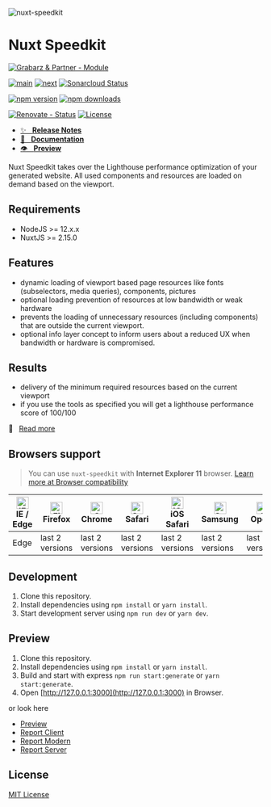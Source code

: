 ![nuxt-speedkit][logo]

# Nuxt Speedkit

[![Grabarz & Partner - Module][grabarz-partner-module-src]][grabarz-partner-href] 

[![main][github-workflow-main-src]][github-workflow-main-href]
[![next][github-workflow-next-src]][github-workflow-next-href]
[![Sonarcloud Status][sonarcloud-src]][sonarcloud-href]

[![npm version][npm-version-latest-src]][npm-version-latest-href]
[![npm downloads][npm-downloads-src]][npm-downloads-href]

[![Renovate - Status][renovate-status-src]][renovate-status-href]
[![License][license-src]][license-href]


- [✨ &nbsp;&nbsp;**Release Notes**](./CHANGELOG.md)
- [📖 &nbsp;&nbsp;**Documentation**](https://nuxt-speedkit.grabarzundpartner.dev/)
- [👁 &nbsp;&nbsp;**Preview**](https://grabarzundpartner.github.io/nuxt-speedkit-example/)


Nuxt Speedkit takes over the Lighthouse performance optimization of your generated website.
All used components and resources are loaded on demand based on the viewport.

## Requirements
- NodeJS >= 12.x.x
- NuxtJS >= 2.15.0

## Features

- dynamic loading of viewport based page resources like fonts (subselectors, media queries), components, pictures
- optional loading prevention of resources at low bandwidth or weak hardware
- prevents the loading of unnecessary resources (including components) that are outside the current viewport.
- optional info layer concept to inform users about a reduced UX when bandwidth or hardware is compromised.

## Results
- delivery of the minimum required resources based on the current viewport
- if you use the tools as specified you will get a lighthouse performance score of 100/100

📖 &nbsp;&nbsp;[Read more](https://nuxt-speedkit.grabarzundpartner.dev/)
## Browsers support

> You can use `nuxt-speedkit` with **Internet Explorer 11** browser. [Learn more at Browser compatibility](/usage#browser-compatibility) 

| [<img src="https://raw.githubusercontent.com/alrra/browser-logos/master/src/edge/edge_48x48.png" alt="IE / Edge" width="24px" height="24px" />](http://godban.github.io/browsers-support-badges/)<br/>IE / Edge | [<img src="https://raw.githubusercontent.com/alrra/browser-logos/master/src/firefox/firefox_48x48.png" alt="Firefox" width="24px" height="24px" />](http://godban.github.io/browsers-support-badges/)<br/>Firefox | [<img src="https://raw.githubusercontent.com/alrra/browser-logos/master/src/chrome/chrome_48x48.png" alt="Chrome" width="24px" height="24px" />](http://godban.github.io/browsers-support-badges/)<br/>Chrome | [<img src="https://raw.githubusercontent.com/alrra/browser-logos/master/src/safari/safari_48x48.png" alt="Safari" width="24px" height="24px" />](http://godban.github.io/browsers-support-badges/)<br/>Safari | [<img src="https://raw.githubusercontent.com/alrra/browser-logos/master/src/safari-ios/safari-ios_48x48.png" alt="iOS Safari" width="24px" height="24px" />](http://godban.github.io/browsers-support-badges/)<br/>iOS Safari | [<img src="https://raw.githubusercontent.com/alrra/browser-logos/master/src/samsung-internet/samsung-internet_48x48.png" alt="Samsung" width="24px" height="24px" />](http://godban.github.io/browsers-support-badges/)<br/>Samsung | [<img src="https://raw.githubusercontent.com/alrra/browser-logos/master/src/opera/opera_48x48.png" alt="Opera" width="24px" height="24px" />](http://godban.github.io/browsers-support-badges/)<br/>Opera | [<img src="https://raw.githubusercontent.com/alrra/browser-logos/master/src/vivaldi/vivaldi_48x48.png" alt="Vivaldi" width="24px" height="24px" />](http://godban.github.io/browsers-support-badges/)<br/>Vivaldi |
| --------------------------------------------------------------------------------------------------------------------------------------------------------------------------------------------------------------- | ----------------------------------------------------------------------------------------------------------------------------------------------------------------------------------------------------------------- | ------------------------------------------------------------------------------------------------------------------------------------------------------------------------------------------------------------- | ------------------------------------------------------------------------------------------------------------------------------------------------------------------------------------------------------------- | ----------------------------------------------------------------------------------------------------------------------------------------------------------------------------------------------------------------------------- | ----------------------------------------------------------------------------------------------------------------------------------------------------------------------------------------------------------------------------------- | --------------------------------------------------------------------------------------------------------------------------------------------------------------------------------------------------------- | ----------------------------------------------------------------------------------------------------------------------------------------------------------------------------------------------------------------- |
| Edge                                                                                                                                                                                                            | last 2 versions                                                                                                                                                                                                   | last 2 versions                                                                                                                                                                                               | last 2 versions                                                                                                                                                                                               | last 2 versions                                                                                                                                                                                                               | last 2 versions                                                                                                                                                                                                                     | last 2 versions                                                                                                                                                                                           | last 2 versions                                                                                                                                                                                                   |

## Development

1. Clone this repository.
2. Install dependencies using `npm install` or `yarn install`.
3. Start development server using `npm run dev` or `yarn dev`.

## Preview

1. Clone this repository.
2. Install dependencies using `npm install` or `yarn install`.
3. Build and start with express `npm run start:generate` or `yarn start:generate`.
4. Open [http://127.0.0.1:3000](http://127.0.0.1:3000) in Browser.

or look here

- [Preview](https://nuxt-speedkit.grabarzundpartner.dev/example)
- [Report Client](https://nuxt-speedkit.grabarzundpartner.dev/example/reports/webpack/client.html)
- [Report Modern](https://nuxt-speedkit.grabarzundpartner.dev/example/reports/webpack/modern.html)
- [Report Server](https://nuxt-speedkit.grabarzundpartner.dev/example/reports/webpack/server.html)

## License

[MIT License](./LICENSE)

<!-- Badges -->
[logo]: https://repository-images.githubusercontent.com/265295866/7e292000-5cc1-11eb-8469-1aafbf1d2727 "nuxt-speedkit"
[grabarz-partner-module-src]: <https://img.shields.io/badge/Grabarz%20&%20Partner-Module-d19700>
[grabarz-partner-href]: <https://grabarzundpartner.de>

[renovate-status-src]: <https://img.shields.io/badge/renovate-enabled-brightgreen>
[renovate-status-href]: <https://renovate.whitesourcesoftware.com/>

[github-workflow-main-src]: <https://github.com/GrabarzUndPartner/nuxt-speedkit/workflows/Main/badge.svg?branch=main>
[github-workflow-main-href]: <https://github.com/GrabarzUndPartner/nuxt-speedkit/actions?query=workflow%3AMain>
[github-workflow-next-src]: <https://github.com/GrabarzUndPartner/nuxt-speedkit/workflows/Test/badge.svg?branch=next>
[github-workflow-next-href]: <https://github.com/GrabarzUndPartner/nuxt-speedkit/actions?query=workflow%3ATest>
[dependencies-status-src]: <https://david-dm.org/GrabarzUndPartner/nuxt-speedkit/status.svg>
[dependencies-status-href]: <https://david-dm.org/GrabarzUndPartner/nuxt-speedkit>
[dependencies-dev-status-src]: <https://david-dm.org/GrabarzUndPartner/nuxt-speedkit/dev-status.svg>
[dependencies-dev-status-href]: <https://david-dm.org/GrabarzUndPartner/nuxt-speedkit?type=dev>

[sonarcloud-src]: <https://sonarcloud.io/api/project_badges/measure?project=GrabarzUndPartner_nuxt-speedkit&metric=alert_status>
[sonarcloud-href]: <https://sonarcloud.io/dashboard?id=GrabarzUndPartner_nuxt-speedkit>

[license-src]: https://img.shields.io/npm/l/nuxt-speedkit.svg?style=flat-square
[license-href]: https://npmjs.com/package/nuxt-speedkit

[npm-version-latest-src]: https://img.shields.io/npm/v/nuxt-speedkit/latest.svg?
[npm-version-latest-href]: https://npmjs.com/package/nuxt-speedkit/v/latest

[npm-downloads-src]: https://img.shields.io/npm/dt/nuxt-speedkit.svg?style=flat-square
[npm-downloads-href]: https://npmjs.com/package/nuxt-speedkit

